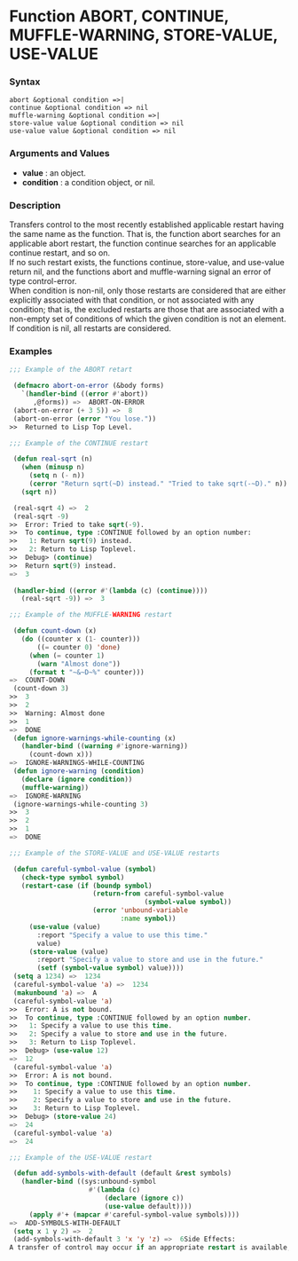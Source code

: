 <!-- Generated on 05/10/2020 by https://github.com/anto2oo/clhs-evolved -->

# Function ABORT, CONTINUE, MUFFLE-WARNING, STORE-VALUE, USE-VALUE

### Syntax
`abort &optional condition =>|`  
`continue &optional condition => nil`  
`muffle-warning &optional condition =>|`  
`store-value value &optional condition => nil`  
`use-value value &optional condition => nil`  


### Arguments and Values
- **value** : an object.   
- **condition** : a condition object, or nil.   


### Description
Transfers control to the most recently established applicable restart having the same name as the function. That is, the function abort searches for an applicable abort restart, the function continue searches for an applicable continue restart, and so on.  
If no such restart exists, the functions continue, store-value, and use-value return nil, and the functions abort and muffle-warning signal an error of type control-error.  
 When condition is non-nil, only those restarts are considered that are either explicitly associated with that condition, or not associated with any condition; that is, the excluded restarts are those that are associated with a non-empty set of conditions of which the given condition is not an element. If condition is nil, all restarts are considered.



### Examples
```lisp 
;;; Example of the ABORT retart

 (defmacro abort-on-error (&body forms)
   `(handler-bind ((error #'abort))
      ,@forms)) =>  ABORT-ON-ERROR
 (abort-on-error (+ 3 5)) =>  8
 (abort-on-error (error "You lose."))
>>  Returned to Lisp Top Level.

;;; Example of the CONTINUE restart

 (defun real-sqrt (n)
   (when (minusp n)
     (setq n (- n))
     (cerror "Return sqrt(~D) instead." "Tried to take sqrt(-~D)." n))
   (sqrt n))

 (real-sqrt 4) =>  2
 (real-sqrt -9)
>>  Error: Tried to take sqrt(-9).
>>  To continue, type :CONTINUE followed by an option number:
>>   1: Return sqrt(9) instead.
>>   2: Return to Lisp Toplevel.
>>  Debug> (continue)
>>  Return sqrt(9) instead.
=>  3
 
 (handler-bind ((error #'(lambda (c) (continue))))
   (real-sqrt -9)) =>  3

;;; Example of the MUFFLE-WARNING restart

 (defun count-down (x)
   (do ((counter x (1- counter)))
       ((= counter 0) 'done)
     (when (= counter 1)
       (warn "Almost done"))
     (format t "~&~D~%" counter)))
=>  COUNT-DOWN
 (count-down 3)
>>  3
>>  2
>>  Warning: Almost done
>>  1
=>  DONE
 (defun ignore-warnings-while-counting (x)
   (handler-bind ((warning #'ignore-warning))
     (count-down x)))
=>  IGNORE-WARNINGS-WHILE-COUNTING
 (defun ignore-warning (condition)
   (declare (ignore condition))
   (muffle-warning))
=>  IGNORE-WARNING
 (ignore-warnings-while-counting 3)
>>  3
>>  2
>>  1
=>  DONE

;;; Example of the STORE-VALUE and USE-VALUE restarts

 (defun careful-symbol-value (symbol)
   (check-type symbol symbol)
   (restart-case (if (boundp symbol)
                     (return-from careful-symbol-value 
                                  (symbol-value symbol))
                     (error 'unbound-variable
                            :name symbol))
     (use-value (value)
       :report "Specify a value to use this time."
       value)
     (store-value (value)
       :report "Specify a value to store and use in the future."
       (setf (symbol-value symbol) value))))
 (setq a 1234) =>  1234
 (careful-symbol-value 'a) =>  1234
 (makunbound 'a) =>  A
 (careful-symbol-value 'a)
>>  Error: A is not bound.
>>  To continue, type :CONTINUE followed by an option number.
>>   1: Specify a value to use this time.
>>   2: Specify a value to store and use in the future.
>>   3: Return to Lisp Toplevel.
>>  Debug> (use-value 12)
=>  12
 (careful-symbol-value 'a)
>>  Error: A is not bound.
>>  To continue, type :CONTINUE followed by an option number.
>>    1: Specify a value to use this time.
>>    2: Specify a value to store and use in the future.
>>    3: Return to Lisp Toplevel.
>>  Debug> (store-value 24)
=>  24
 (careful-symbol-value 'a)
=>  24

;;; Example of the USE-VALUE restart

 (defun add-symbols-with-default (default &rest symbols)
   (handler-bind ((sys:unbound-symbol
                    #'(lambda (c)
                        (declare (ignore c)) 
                        (use-value default))))
     (apply #'+ (mapcar #'careful-symbol-value symbols))))
=>  ADD-SYMBOLS-WITH-DEFAULT
 (setq x 1 y 2) =>  2
 (add-symbols-with-default 3 'x 'y 'z) =>  6Side Effects:
A transfer of control may occur if an appropriate restart is available, or (in the case of the function abort or the function muffle-warning) execution may be stopped.
```
